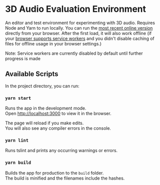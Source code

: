 # 3D Audio Evaluation Environment

An editor and test environment for experimenting with 3D audio.
Requires Node and Yarn to run locally.
You can run the [most recent online version](https://niklaskorz.github.io/audio3d/) directly from your browser. After the first load, it will also work offline (if your [browser supports service workers](https://caniuse.com/#feat=serviceworkers) and you didn't disable caching of files for offline usage in your browser settings.)

Note: Service workers are currently disabled by default until further progress is made

## Available Scripts

In the project directory, you can run:

### `yarn start`

Runs the app in the development mode.<br>
Open [http://localhost:3000](http://localhost:3000) to view it in the browser.

The page will reload if you make edits.<br>
You will also see any compiler errors in the console.

### `yarn lint`

Runs tslint and prints any occurring warnings or errors.

### `yarn build`

Builds the app for production to the `build` folder.<br>
The build is minified and the filenames include the hashes.
